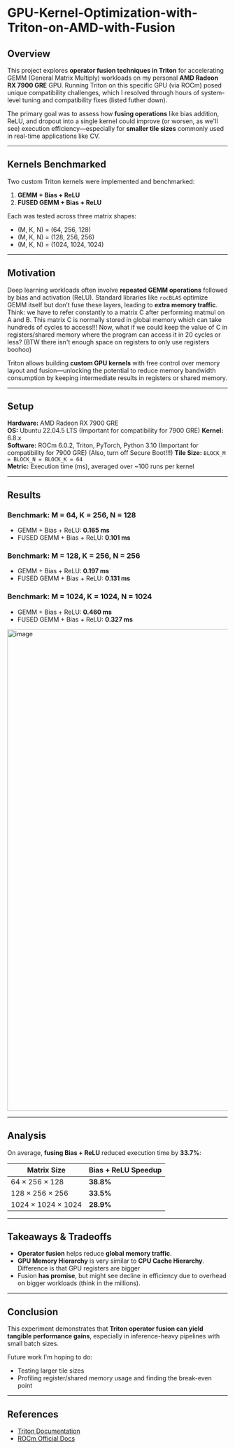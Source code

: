 # GPU-Kernel-Optimization-with-Triton-on-AMD-with-Fusion

## Overview

This project explores **operator fusion techniques in Triton** for accelerating GEMM (General Matrix Multiply) workloads on my personal **AMD Radeon RX 7900 GRE** GPU. Running Triton on this specific GPU (via ROCm) posed unique compatibility challenges, which I resolved through hours of system-level tuning and compatibility fixes (listed futher down).

The primary goal was to assess how **fusing operations** like bias addition, ReLU, and dropout into a single kernel could improve (or worsen, as we'll see) execution efficiency—especially for **smaller tile sizes** commonly used in real-time applications like CV.

---

## Kernels Benchmarked

Two custom Triton kernels were implemented and benchmarked:

1. **GEMM + Bias + ReLU**
2. **FUSED GEMM + Bias + ReLU**

Each was tested across three matrix shapes:

- (M, K, N) = (64, 256, 128)  
- (M, K, N) = (128, 256, 256)  
- (M, K, N) = (1024, 1024, 1024)

---

## Motivation

Deep learning workloads often involve **repeated GEMM operations** followed by bias and activation (ReLU). Standard libraries like `rocBLAS` optimize GEMM itself but don’t fuse these layers, leading to **extra memory traffic**. Think: we have to refer constantly to a matrix C after performing matmul on A and B. This matrix C is normally stored in global memory which can take hundreds of cycles to access!!! Now, what if we could keep the value of C in registers/shared memory where the program can access it in 20 cycles or less? (BTW there isn't enough space on registers to only use registers boohoo)

Triton allows building **custom GPU kernels** with free control over memory layout and fusion—unlocking the potential to reduce memory bandwidth consumption by keeping intermediate results in registers or shared memory.

---

## Setup

**Hardware:** AMD Radeon RX 7900 GRE  
**OS:** Ubuntu 22.04.5 LTS  (Important for compatibility for 7900 GRE)
**Kernel:** 6.8.x  
**Software:** ROCm 6.0.2, Triton, PyTorch, Python 3.10  (Important for compatibility for 7900 GRE) (Also, turn off Secure Boot!!!)
**Tile Size:** `BLOCK_M = BLOCK_N = BLOCK_K = 64`  
**Metric:** Execution time (ms), averaged over ~100 runs per kernel

---

## Results

### Benchmark: M = 64, K = 256, N = 128
- GEMM + Bias + ReLU: **0.165 ms**
- FUSED GEMM + Bias + ReLU: **0.101 ms**

### Benchmark: M = 128, K = 256, N = 256
- GEMM + Bias + ReLU: **0.197 ms**
- FUSED GEMM + Bias + ReLU: **0.131 ms**

### Benchmark: M = 1024, K = 1024, N = 1024
- GEMM + Bias + ReLU: **0.460 ms**
- FUSED GEMM + Bias + ReLU: **0.327 ms**


<img width="1697" height="1101" alt="image" src="https://github.com/user-attachments/assets/8d20a290-5821-4c89-bbd6-84dde51419fa" />


---

## Analysis

On average, **fusing Bias + ReLU** reduced execution time by **33.7%**:

| Matrix Size        | Bias + ReLU Speedup |
|--------------------|---------------------|
| 64 × 256 × 128     | **38.8%**           |
| 128 × 256 × 256    | **33.5%**           |
| 1024 × 1024 × 1024 | **28.9%**           |

---

## Takeaways & Tradeoffs

- **Operator fusion** helps reduce **global memory traffic**.
- **GPU Memory Hierarchy** is very similar to **CPU Cache Hierarchy**. Difference is that GPU registers are bigger
- Fusion **has promise**, but might see decline in efficiency due to overhead on bigger workloads (think in the millions). 

---

## Conclusion

This experiment demonstrates that **Triton operator fusion can yield tangible performance gains**, especially in inference-heavy pipelines with small batch sizes.

Future work I'm hoping to do:
- Testing larger tile sizes
- Profiling register/shared memory usage and finding the break-even point

---

## References

- [Triton Documentation](https://github.com/openai/triton)  
- [ROCm Official Docs](https://rocmdocs.amd.com)

